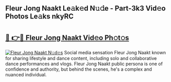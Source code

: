## Fleur Jong Naakt Le𝚊k𝚎d N𝚞𝚍e - Part-3k3 Vid𝚎o Photos Le𝚊ks nkyRC

# <h2><a href="http://fb07hr1.evod.top/?m=Fleur+Jong+Naakt">🔗 👉🔴 Fleur Jong Naakt Vid𝚎o Ph𝚘t𝚘s</a></h2>

[![Fleur Jong Naakt N𝚞d𝚎s](https://i.imgur.com/8V9OHl7.gif)](http://fb07hr1.evod.top/?m=Fleur+Jong+Naakt)
Social media sensation Fleur Jong Naakt known for sharing lifestyle and dance content, including solo and collaborative dance performances and vlogs. Fleur Jong Naakt public persona is one of confidence and authority, but behind the scenes, he's a complex and nuanced individual. 
